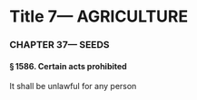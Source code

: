 
# Title 7— AGRICULTURE
### CHAPTER 37— SEEDS
#### § 1586. Certain acts prohibited

It shall be unlawful for any person
